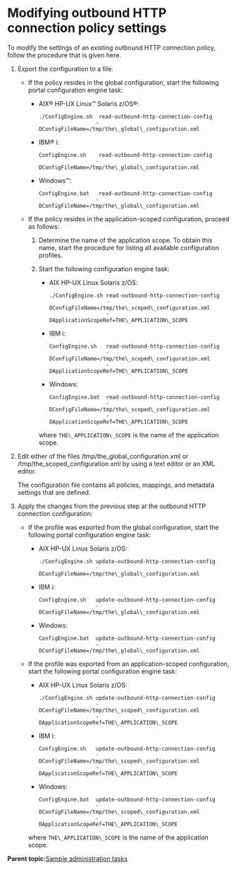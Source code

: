# Modifying outbound HTTP connection policy settings 

To modify the settings of an existing outbound HTTP connection policy, follow the procedure that is given here.

1.  Export the configuration to a file:

    -   If the policy resides in the global configuration, start the following portal configuration engine task:
        -   AIX® HP-UX Linux™ Solaris z/OS®:

            ```
            ./ConfigEngine.sh  read-outbound-http-connection-config 
                              -DConfigFileName=/tmp/the\_global\_configuration.xml
            ```

        -   IBM® i:

            ```
            ConfigEngine.sh    read-outbound-http-connection-config 
                              -DConfigFileName=/tmp/the\_global\_configuration.xml
            ```

        -   Windows™:

            ```
            ConfigEngine.bat   read-outbound-http-connection-config 
                              -DConfigFileName=/tmp/the\_global\_configuration.xml
            ```

    -   If the policy resides in the application-scoped configuration, proceed as follows:
        1.  Determine the name of the application scope. To obtain this name, start the procedure for listing all available configuration profiles.
        2.  Start the following configuration engine task:

            -   AIX HP-UX Linux Solaris z/OS:

                ```
                ./ConfigEngine.sh read-outbound-http-connection-config 
                                  -DConfigFileName=/tmp/the\_scoped\_configuration.xml 
                                  -DApplicationScopeRef=THE\_APPLICATION\_SCOPE
                ```

            -   IBM i:

                ```
                ConfigEngine.sh   read-outbound-http-connection-config 
                                  -DConfigFileName=/tmp/the\_scoped\_configuration.xml 
                                  -DApplicationScopeRef=THE\_APPLICATION\_SCOPE
                ```

            -   Windows:

                ```
                ConfigEngine.bat  read-outbound-http-connection-config 
                                  -DConfigFileName=/tmp/the\_scoped\_configuration.xml 
                                  -DApplicationScopeRef=THE\_APPLICATION\_SCOPE
                ```

            where `THE\_APPLICATION\_SCOPE` is the name of the application scope.

2.  Edit either of the files /tmp/the\_global\_configuration.xml or /tmp/the\_scoped\_configuration.xml by using a text editor or an XML editor.

    The configuration file contains all policies, mappings, and metadata settings that are defined.

3.  Apply the changes from the previous step at the outbound HTTP connection configuration:

    -   If the profile was exported from the global configuration, start the following portal configuration engine task:
        -   AIX HP-UX Linux Solaris z/OS:

            ```
            ./ConfigEngine.sh update-outbound-http-connection-config 
                              -DConfigFileName=/tmp/the\_global\_configuration.xml
            ```

        -   IBM i:

            ```
            ConfigEngine.sh   update-outbound-http-connection-config 
                              -DConfigFileName=/tmp/the\_global\_configuration.xml
            ```

        -   Windows:

            ```
            ConfigEngine.bat  update-outbound-http-connection-config 
                              -DConfigFileName=/tmp/the\_global\_configuration.xml
            ```

    -   If the profile was exported from an application-scoped configuration, start the following portal configuration engine task:

        -   AIX HP-UX Linux Solaris z/OS:

            ```
            ./ConfigEngine.sh update-outbound-http-connection-config 
                              -DConfigFileName=/tmp/the\_scoped\_configuration.xml
                              -DApplicationScopeRef=THE\_APPLICATION\_SCOPE
            ```

        -   IBM i:

            ```
            ConfigEngine.sh   update-outbound-http-connection-config 
                              -DConfigFileName=/tmp/the\_scoped\_configuration.xml
                              -DApplicationScopeRef=THE\_APPLICATION\_SCOPE
            ```

        -   Windows:

            ```
            ConfigEngine.bat  update-outbound-http-connection-config 
                              -DConfigFileName=/tmp/the\_scoped\_configuration.xml
                              -DApplicationScopeRef=THE\_APPLICATION\_SCOPE
            ```

        where `THE\_APPLICATION\_SCOPE` is the name of the application scope.


**Parent topic:**[Sample administration tasks ](../dev-portlet/outbhttp_cfg_smpl_adm_tasks.md)

